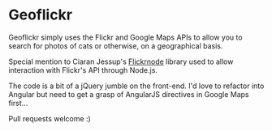Geoflickr
=========

Geoflickr simply uses the Flickr and Google Maps APIs to allow you to search for photos of cats or otherwise, on a geographical basis. 

Special mention to Ciaran Jessup's [Flickrnode](https://github.com/ciaranj/flickrnode) library used to allow interaction with Flickr's API through Node.js. 

The code is a bit of a jQuery jumble on the front-end. I'd love to refactor into Angular but need to get a grasp of AngularJS directives in Google Maps first...

Pull requests welcome :)

